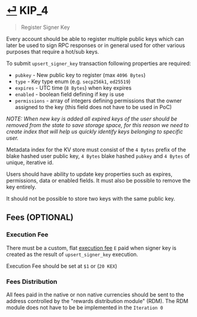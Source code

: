 # [⏎](README.md#Roadmap) KIP_4
> Register Signer Key

Every account should be able to register multiple public keys which can later be used to sign RPC responses or in general used for other various purposes that require a hot/sub keys. 

To submit `upsert_signer_key` transaction following properties are required:

* `pubkey` - New public key to register (max `4096 Bytes`)
* `type` - Key type enum (e.g. `secp256k1`, `ed25519`)
* `expires` - UTC time (`8 Bytes`) when key expires
* `enabled` - boolean field defining if key is use
* `permissions` - array of integers defining permissions that the owner assigned to the key (this field does not have to be used in PoC)

_NOTE: When new key is added all expired keys of the user should be removed from the state to save storage space, for this reason we need to create index that will help us quickly identify keys belonging to specific user._

Metadata index for the KV store must consist of the `4 Bytes` prefix of the blake hashed user public key, `4 Bytes` blake hashed `pubkey` and `4 Bytes` of unique, iterative id.

Users should have ability to update key properties such as expires, permissions, data or enabled fields. It must also be possible to remove the key entirely.

It should not be possible to store two keys with the same public key.

## Fees (OPTIONAL)

### Execution Fee

There must be a custom, flat [execution fee](../fees.md#execution-fee) `Ε` paid when signer key is created as the result of `upsert_signer_key` execution.

Execution Fee should be set at `$1` or (`20 KEX`)

### Fees Distribution

All fees paid in the native or non native currencies should be sent to the address controlled by the "rewards distribution module" (RDM). The RDM module does not have to be be implemented in the `Iteration 0`
